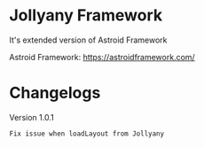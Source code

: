 # Jollyany Framework

It's extended version of Astroid Framework

Astroid Framework: https://astroidframework.com/

# Changelogs

Version 1.0.1
    
    Fix issue when loadLayout from Jollyany